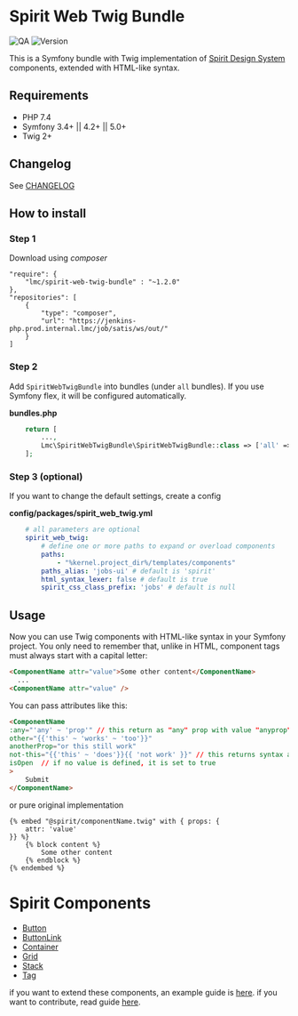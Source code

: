 Spirit Web Twig Bundle
=================
![QA](https://jenkins-seduo-ci.prod.internal.lmc/job/Spirit-web-twig-bundle-qa/badge/icon?subject=QA&link=https://jenkins-seduo-ci.prod.internal.lmc/job/Spirit-web-twig-bundle-qa/)
![Version](https://img.shields.io/badge/version-1.2.0-blue.svg)

This is a Symfony bundle with Twig implementation of [Spirit Design System] components, extended with HTML-like syntax.

## Requirements
- PHP 7.4
- Symfony 3.4+ || 4.2+ || 5.0+
- Twig 2+

## Changelog
See [CHANGELOG](./CHANGELOG.md)

## How to install

### Step 1

Download using *composer*

    "require": {
        "lmc/spirit-web-twig-bundle" : "~1.2.0"
    },
    "repositories": [
        {
            "type": "composer",
            "url": "https://jenkins-php.prod.internal.lmc/job/satis/ws/out/"
        }
    ]

### Step 2

Add `SpiritWebTwigBundle` into bundles (under `all` bundles). If you use Symfony flex, it will be configured automatically.

**bundles.php**

```php
    return [
        ...,
        Lmc\SpiritWebTwigBundle\SpiritWebTwigBundle::class => ['all' => true],
    ];
```

### Step 3 (optional)

If you want to change the default settings, create a config

**config/packages/spirit_web_twig.yml**
```yaml
    # all parameters are optional
    spirit_web_twig:
        # define one or more paths to expand or overload components
        paths:
            - "%kernel.project_dir%/templates/components"
        paths_alias: 'jobs-ui' # default is 'spirit'
        html_syntax_lexer: false # default is true
        spirit_css_class_prefix: 'jobs' # default is null
```

## Usage
Now you can use Twig components with HTML-like syntax in your Symfony project. You only need to remember that, unlike in HTML, component tags must always start with a capital letter:

```html
<ComponentName attr="value">Some other content</ComponentName>
  ...
<ComponentName attr="value" />
```

You can pass attributes like this:

```html
<ComponentName
:any="'any' ~ 'prop'" // this return as "any" prop with value "anyprop"
other="{{'this' ~ 'works' ~ 'too'}}"
anotherProp="or this still work"
not-this="{{'this' ~ 'does'}}{{ 'not work' }}" // this returns syntax as plain text but prop with dash work
isOpen  // if no value is defined, it is set to true
>
    Submit
</ComponentName>
```

or pure original implementation

```twig
{% embed "@spirit/componentName.twig" with { props: {
    attr: 'value'
}} %}
    {% block content %}
        Some other content
    {% endblock %}
{% endembed %}
```

# Spirit Components

- [Button](./docs/Button.md)
- [ButtonLink](./docs/ButtonLink.md)
- [Container](./docs/Container.md)
- [Grid](./docs/Grid.md)
- [Stack](./docs/Stack.md)
- [Tag](./docs/Tag.md)

if you want to extend these components, an example guide is [here](./docs/extendComponents.md).
if you want to contribute, read guide [here](./docs/contribution.md).

[Spirit Design System]: https://github.com/lmc-eu/spirit-design-system

